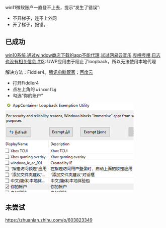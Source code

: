 win11微软账户一直登不上去，提示“发生了错误”:
- 不开梯子，连不上外网
- 开了梯子，报错。

## 已成功

[win10系统,通过window商店下载的app不能代理,试过网易云音乐,哔哩哔哩,日志也没有相关信息 #13](https://github.com/Fndroid/clash_for_windows_pkg/issues/13): UWP应用由于阻止了loopback，所以无法使用本地代理

解决方法：Fiddler4。[腾讯电脑管家](https://pc.qq.com/detail/10/detail_3330.html)；[百度云](链接：https://pan.baidu.com/s/1Z-dWE3gBQ0lbVCuBiLQIwg?pwd=s0lm)
- 打开Fiddler4
- 点左上角的 `winconfig`
- 勾选“你的账户”

    
![](../../../images/139e80788d6f0ca85210b21994a6749ca62ba4f75ca95e1fc116ece351e3a467.png)
## 未尝试

<https://zhuanlan.zhihu.com/p/603823349>